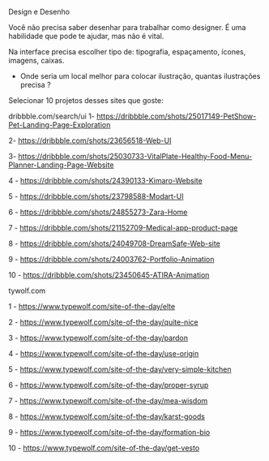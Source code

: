 Design e Desenho

Você não precisa saber desenhar para trabalhar como designer. É uma habilidade que pode te ajudar, mas não é vital.

Na interface precisa escolher tipo de:
tipografia, espaçamento, ícones, imagens, caixas.

* Onde seria um local melhor para colocar ilustração, quantas ilustrações precisa ?

Selecionar 10 projetos desses sites que goste:

dribbble.com/search/ui
1- https://dribbble.com/shots/25017149-PetShow-Pet-Landing-Page-Exploration

2- https://dribbble.com/shots/23656518-Web-UI

3- https://dribbble.com/shots/25030733-VitalPlate-Healthy-Food-Menu-Planner-Landing-Page-Website

4 - https://dribbble.com/shots/24390133-Kimaro-Website

5 - https://dribbble.com/shots/23798588-Modart-UI

6 - https://dribbble.com/shots/24855273-Zara-Home

7 - https://dribbble.com/shots/21152709-Medical-app-product-page

8 - https://dribbble.com/shots/24049708-DreamSafe-Web-site

9 - https://dribbble.com/shots/24003762-Portfolio-Animation

10 - https://dribbble.com/shots/23450645-ATIRA-Animation

tywolf.com

1 - https://www.typewolf.com/site-of-the-day/elte

2 - https://www.typewolf.com/site-of-the-day/quite-nice

3 - https://www.typewolf.com/site-of-the-day/pardon

4 - https://www.typewolf.com/site-of-the-day/use-origin

5 - https://www.typewolf.com/site-of-the-day/very-simple-kitchen

6 - https://www.typewolf.com/site-of-the-day/proper-syrup

7 - https://www.typewolf.com/site-of-the-day/mea-wisdom

8 - https://www.typewolf.com/site-of-the-day/karst-goods

9 - https://www.typewolf.com/site-of-the-day/formation-bio

10 - https://www.typewolf.com/site-of-the-day/get-vesto